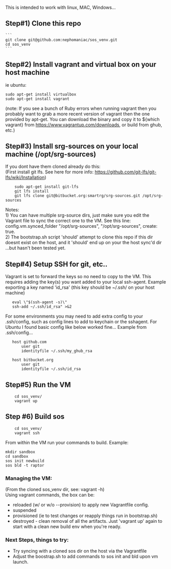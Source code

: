 This is intended to work with linux, MAC, Windows...

## Step#1) Clone this repo
    ```
    git clone git@github.com:nephomaniac/sos_venv.git 
    cd sos_venv
    ```
## Step#2) Install vagrant and virtual box on your host machine 
ie ubuntu:
```
sudo apt-get install virtualbox
sudo apt-get install vagrant
```
(note: If you see a bunch of Ruby errors when running vagrant then you probably want to grab a more recent version
           of vagrant then the one provided by apt-get. 
           You can download the binary and copy it to ${which vagrant} from 
           https://www.vagrantup.com/downloads, or build from ghub, etc.)      


## Step#3) Install srg-sources on your local machine (/opt/srg-sources) 
If you dont have them cloned already do this:   
(First install git lfs. See here for more info: https://github.com/git-lfs/git-lfs/wiki/Installation)
```
    sudo apt-get install git-lfs
    git lfs install
    git lfs clone git@bitbucket.org:smartrg/srg-sources.git /opt/srg-sources
```
Notes:  
    1) You can have multiple srg-source dirs, just make sure you edit the Vagrant file to sync
    the correct one to the VM. See this line: 
    config.vm.synced_folder "/opt/srg-sources", "/opt/srg-sources", create: true.  
    2) The bootstrap.sh script 'should' attempt to clone this repo if this dir doesnt exist on the host, and it 'should' end up on your the
    host sync'd dir ...but hasn't been tested yet. 


## Step#4) Setup SSH for git, etc..  
Vagrant is set to forward the keys so no need to copy to the VM. 
This requires adding the key(s) you want added to your local ssh-agent. 
Example exporting a key named 'id_rsa' (this key should be ~/.ssh/ on your host machine)
 ```
    eval \"$(ssh-agent -s)\"
    ssh-add ~/.ssh/id_rsa" >&2
 ```
 For some environments you may need to add extra config to your .ssh/config, such as
 config lines to add to keychain or the sshagent. 
 For Ubuntu I found basic config like below worked fine...
 Example from .ssh/config...
 ```
    host github.com
        user git
        identityfile ~/.ssh/my_ghub_rsa

    host bitbucket.org
        user git
        identityfile ~/.ssh/id_rsa 
 ```
## Step#5) Run the VM
```
    cd sos_venv/
    vagrant up
```

## Step #6) Build sos
```
    cd sos_venv/
    vagrant ssh
``` 
From within the VM run your commands to build. Example:
```
mkdir sandbox
cd sandbox
sos init newbuild
sos bld -t raptor
```  
    
### Managing the VM:
(From the cloned sos_venv dir, see: vagrant -h)  
Using vagrant commands, the box can be:  
- reloaded (w/ or w/o --provision) to apply new Vagrantfile config. 
- suspended
- provisioned (ie to test changes or reapply things run in bootstrap.sh)
- destroyed - clean removal of all the artifacts. Just 'vagrant up' again to start with a clean new build env when you're ready. 
  
### Next Steps, things to try:
- Try syncing with a cloned sos dir on the host via the Vagrantfile  
- Adjust the boostrap.sh to add commands to sos init and bld upon vm launch.   
    
    
